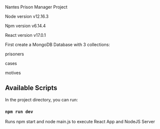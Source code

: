 Nantes Prison Manager Project

Node version v12.16.3

Npm version v6.14.4

React version v17.0.1

First create a MongoDB Database with 3 collections:

prisoners

cases

motives

## Available Scripts

In the project directory, you can run:

### `npm run dev`

Runs npm start and node main.js to execute React App and NodeJS Server
